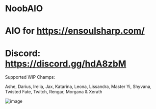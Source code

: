 # NoobAIO
# AIO for https://ensoulsharp.com/
# Discord: https://discord.gg/hdA8zbM

Supported WIP Champs: 

Ashe, Darius, Irelia, Jax, Katarina, Leona, Lissandra, Master Yi, Shyvana, Twisted Fate, Twitch, Rengar, Morgana & Xerath

![image](https://media.discordapp.net/attachments/722038978362081309/733330611061784627/NOOB.png?width=678&height=678)
